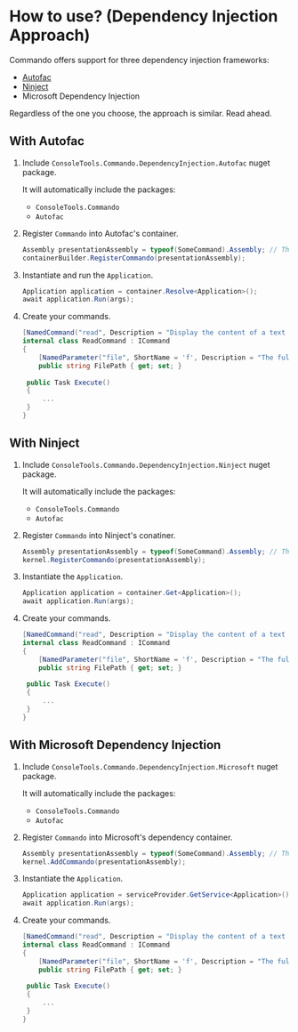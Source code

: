 # How to use? (Dependency Injection Approach)

Commando offers support for three dependency injection frameworks:

- [Autofac](https://autofac.org/)
- [Ninject](http://www.ninject.org/)
- Microsoft Dependency Injection

Regardless of the one you choose, the approach is similar. Read ahead.

## With Autofac

1. Include `ConsoleTools.Commando.DependencyInjection.Autofac` nuget package.

   It will automatically include the packages:

   -  `ConsoleTools.Commando`
   - `Autofac`

2. Register `Commando` into Autofac's container.

   ```csharp
   Assembly presentationAssembly = typeof(SomeCommand).Assembly; // The assembly containing your commands.
   containerBuilder.RegisterCommando(presentationAssembly);
   ```

3. Instantiate and run the `Application`.

   ```csharp
   Application application = container.Resolve<Application>();
   await application.Run(args);
   ```

4. Create your commands.

   ```c#
   [NamedCommand("read", Description = "Display the content of a text file.")]
   internal class ReadCommand : ICommand
   {
       [NamedParameter("file", ShortName = 'f', Description = "The full path of the file.")]
       public string FilePath { get; set; }
       
   	public Task Execute()
   	{
   		...
   	}
   }
   ```

## With Ninject

1. Include `ConsoleTools.Commando.DependencyInjection.Ninject` nuget package.

   It will automatically include the packages:

   -  `ConsoleTools.Commando`
   - `Autofac`

2. Register `Commando` into Ninject's conatiner.

   ```csharp
   Assembly presentationAssembly = typeof(SomeCommand).Assembly; // The assembly containing your commands.
   kernel.RegisterCommando(presentationAssembly);
   ```

3. Instantiate the `Application`.

   ```csharp
   Application application = container.Get<Application>();
   await application.Run(args);
   ```

4. Create your commands.

   ```c#
   [NamedCommand("read", Description = "Display the content of a text file.")]
   internal class ReadCommand : ICommand
   {
       [NamedParameter("file", ShortName = 'f', Description = "The full path of the file.")]
       public string FilePath { get; set; }
       
   	public Task Execute()
   	{
   		...
   	}
   }
   ```

## With Microsoft Dependency Injection

1. Include `ConsoleTools.Commando.DependencyInjection.Microsoft` nuget package.

   It will automatically include the packages:

   -  `ConsoleTools.Commando`
   - `Autofac`

2. Register `Commando` into Microsoft's dependency container.

   ```csharp
   Assembly presentationAssembly = typeof(SomeCommand).Assembly; // The assembly containing your commands.
   kernel.AddCommando(presentationAssembly);
   ```

3. Instantiate the `Application`.

   ```csharp
   Application application = serviceProvider.GetService<Application>();
   await application.Run(args);
   ```

4. Create your commands.

   ```c#
   [NamedCommand("read", Description = "Display the content of a text file.")]
   internal class ReadCommand : ICommand
   {
       [NamedParameter("file", ShortName = 'f', Description = "The full path of the file.")]
       public string FilePath { get; set; }
       
   	public Task Execute()
   	{
   		...
   	}
   }
   ```

   



